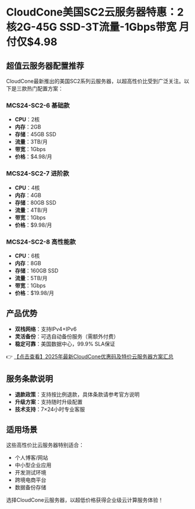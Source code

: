 # CloudCone美国SC2云服务器特惠：2核2G-45G SSD-3T流量-1Gbps带宽 月付仅$4.98

## 超值云服务器配置推荐

CloudCone最新推出的美国SC2系列云服务器，以超高性价比受到广泛关注。以下是三款热门配置方案：

### MCS24-SC2-6 基础款
- **CPU**：2核
- **内存**：2GB
- **存储**：45GB SSD
- **流量**：3TB/月
- **带宽**：1Gbps
- **价格**：$4.98/月

### MCS24-SC2-7 进阶款
- **CPU**：4核
- **内存**：4GB
- **存储**：80GB SSD
- **流量**：4TB/月
- **带宽**：1Gbps
- **价格**：$9.98/月

### MCS24-SC2-8 高性能款
- **CPU**：6核
- **内存**：8GB
- **存储**：160GB SSD
- **流量**：5TB/月
- **带宽**：1Gbps
- **价格**：$19.98/月

## 产品优势
- **双栈网络**：支持IPv4+IPv6
- **灵活备份**：可选自动备份服务（需额外付费）
- **稳定可靠**：美国数据中心，99.9% SLA保证

👉 [【点击查看】2025年最新CloudCone优惠码及特价云服务器方案汇总](https://bit.ly/Cloudcone)

## 服务条款说明
- **退款政策**：支持按比例退款，具体条款请参考官方说明
- **升级方案**：支持随时升级配置
- **技术支持**：7×24小时专业客服

## 适用场景
这些高性价比云服务器特别适合：
- 个人博客/网站
- 中小型企业应用
- 开发测试环境
- 跨境电商平台
- 数据备份存储

选择CloudCone云服务器，以超低价格获得企业级云计算服务体验！